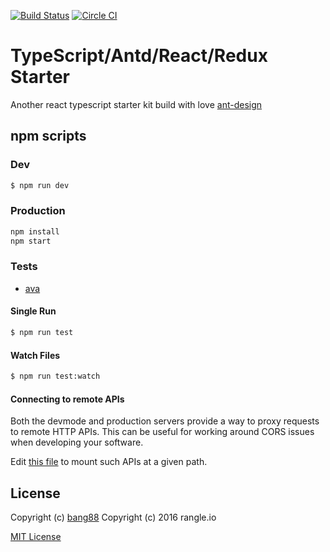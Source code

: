 [![Build Status](https://travis-ci.org/bang88/typescript-react-redux-starter.svg?branch=antd)](https://travis-ci.org/bang88/typescript-react-redux-starter)
[![Circle CI](https://circleci.com/gh/rangle/typescript-react-redux-starter.svg?style=svg)](https://circleci.com/gh/rangle/typescript-react-redux-starter)

# TypeScript/Antd/React/Redux Starter

Another react typescript starter kit build with love [ant-design](https://github.com/ant-design/ant-design) 

## npm scripts

### Dev
```bash
$ npm run dev
```

### Production

```bash
npm install
npm start
```

### Tests

- [ava](https://github.com/avajs/ava)

#### Single Run
```bash
$ npm run test
```

#### Watch Files
```bash
$ npm run test:watch
```

#### Connecting to remote APIs

Both the devmode and production servers provide a way to proxy requests to
remote HTTP APIs.  This can be useful for working around CORS issues when
developing your software.

Edit [this file](server/proxy-config.js) to mount such APIs at a given path.

## License

Copyright (c) [bang88](//github.com/bang88)
Copyright (c) 2016 rangle.io

[MIT License][MIT]

[MIT]: ./LICENSE "Mit License"
